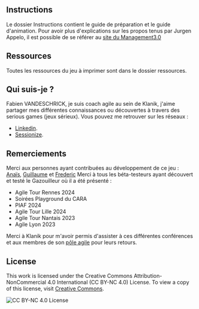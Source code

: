 ## Instructions

Le dossier Instructions contient le guide de préparation et le guide d'animation.
Pour avoir plus d'explications sur les propos tenus par Jurgen Appelo, il est possible de se référer au [site du Management3.0](https://management30.com/practice/change-management-game/)

## Ressources

Toutes les ressources du jeu à imprimer sont dans le dossier ressources.

## Qui suis-je ?

Fabien VANDESCHRICK, je suis coach agile au sein de Klanik, j'aime partager mes différentes connaissances ou découvertes à travers des serious games (jeux sérieux).
Vous pouvez me retrouver sur les réseaux :
* [Linkedin](https://www.linkedin.com/in/fabienvandeschrick/).
* [Sessionize](https://sessionize.com/fabien-vandeschrick/).

## Remerciements

Merci aux personnes ayant contribuées au développement de ce jeu : [Anaïs](https://www.linkedin.com/in/anaischanclu/), [Guillaume](https://www.linkedin.com/in/guillaume-raulet-427369138/) et [Frederic](https://www.linkedin.com/in/fredericandrepro/) 
Merci à tous les béta-testeurs ayant découvert et testé le Gazouilleur où il a été présenté :
* Agile Tour Rennes 2024
* Soirées Playground du CARA
* PIAF 2024
* Agile Tour Lille 2024
* Agile Tour Nantais 2023
* Agile Lyon 2023

Merci à Klanik pour m'avoir permis d'assister à ces différentes conférences et aux membres de son [pôle agile](https://www.linkedin.com/groups/8170142/) pour leurs retours.

## License

This work is licensed under the Creative Commons Attribution-NonCommercial 4.0 International (CC BY-NC 4.0) License. To view a copy of this license, visit [Creative Commons](https://creativecommons.org/licenses/by-nc/4.0/).

![CC BY-NC 4.0 License](https://licensebuttons.net/l/by-nc/4.0/88x31.png)

